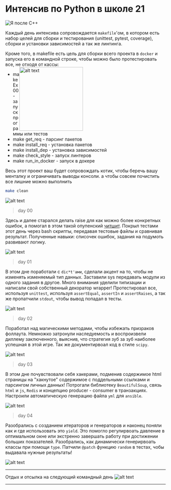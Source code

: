 # Интенсив по Python в школе 21

![Я после C++](img/image-2.png)

Каждый день интенсива сопровождается `makefile`'ом, в котором есть набор целей для сборки и тестирования (unittest, pytest, coverage), сборки и установки зависимостей а так же линтинга. 

Кроме того, в makefile есть цель для сборки всего проекта в `docker` и запуска его в командной строке, чтобы можно было протестировать все, не отходя от кассы: <img src="image.png" alt="alt text" width="200" style="float: right; margin-right: 260px;">

* make Ex00 - запуск программы или тестов
* make get_req - парсинг пакетов
* make install_req - установка пакетов
* make install_dep - установка зависимостей
* make check_style - запуск линтеров
* make run_in_docker - запуск в докере

Весь этот проект ваш будет сопровождать котик, чтобы беречь вашу менталку и ограничивать выводы консоли. а чтобы совсем почистить все лишние можно выполнить 
```bash
make clean
```
![alt text](img/image-1.png)

> day 00 

Здесь и далее старался делать raise для как можно более конкретных ошибок, а помогал в этом такой опупенский [читшит](https://kieranholland.com/best-python-cheat-sheet/). Покрыл тестами этот день через bash скрипты, передавая тестовые файлы и сравнивая результат. Полученные навыки: списочек ошибок, задания на подумоть развивают логику.

![alt text](img/image-5.png)

> day 01

В этом дне поработали с `dic*t'ами`, сделали акцент на то, чтобы не изменять изменяемый тип данных. Заставили sys передавать модули из одного задания в другое. Много внимания уделили типизации и написали свой собственный декоратор wrapper! Протестировал все, используя `unittest`, используя `assertEqual`, `assertIn` и `assertRaises`, а так же пропатчили `stdout`, чтобы вывод попадал в тесты.

![alt text](img/image-4.png)

> day 02

Поработал над магическими методами, чтобы избежать призраков фоллаута. Немножко затронули наследуемость и воспроизвели диллему заключенного, выяснив, что стратегия зуб за зуб наиболее успешная в этой игре. Так же документирвоал код в стиле `scipy`.

![alt text](img/image-6.png)

> day 03

В этом дне почувствовали себя хакерами, подменив содержимое html страницы на "хакнутое" содержимое с поддельными ссылками и парсингом личных данных! Потрогали библиотеку `BeautifulSoup`, связь `html` и `js`, `Redis` и концепцию producer - consumer в транзакциях. Настроили автоматическую генерацию файла `yml` для `ansible`. 

![alt text](img/image-7.png)

> day 04

Разобрались с созданием итераторов и генераторов и наконец поняли как и где использовать это `yield`. Это помогло регулирвоать давление в оптимальном окне или экстренно завершать работу при достижении больших показателей. Разобрались, как динамически генерирвоать классы при помощи `type`. Патчили `@patch` функцию `random` в тестах, чобы выдавала нужные результаты! 

![alt text](img/image-8.png)
______________________________
Отдых и отсылка на следующий командный день
![alt text](img/image-3.png)
______________________________
